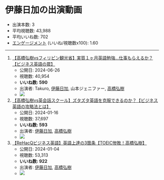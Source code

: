 # 伊藤日加の出演動画

- 出演本数: 3
- 平均視聴数: 43,988
- 平均いいね数: 702
- [エンゲージメント](/rehacq_fan/engagement) (いいね/視聴数x100): 1.60


----

1.  [【高橋弘樹vsフィリピン観光省】実質１ヶ月英語勉強…仕事もらえるか？【ビジネス英語の罠】](/rehacq_fan/ids/qQtdLNf3-0c "wikilink")
    -   公開日: 2024-06-26
    -   視聴数: 40,954
    -   **いいね数: 590**
    -   出演者: Takuro, [伊藤日加](/rehacq_fan/people/伊藤日加 "wikilink"), 山本ジェニファー, [高橋弘樹](/rehacq_fan/people/高橋弘樹 "wikilink")
    - [![](https://img.youtube.com/vi/qQtdLNf3-0c/hqdefault.jpg)](https://www.youtube.com/watch?v=qQtdLNf3-0c)
1.  [【高橋弘樹vs英会話スクール】ズタズタ英語を克服できるのか？【ビジネス英語の攻略法とは】](/rehacq_fan/ids/bAhFgnlCNKk "wikilink")
    -   公開日: 2024-01-16
    -   視聴数: 37,697
    -   **いいね数: 593**
    -   出演者: [伊藤日加](/rehacq_fan/people/伊藤日加 "wikilink"), [高橋弘樹](/rehacq_fan/people/高橋弘樹 "wikilink")
    - [![](https://img.youtube.com/vi/bAhFgnlCNKk/hqdefault.jpg)](https://www.youtube.com/watch?v=bAhFgnlCNKk)
1.  [【ReHacQビジネス英語】英語上達の3箇条【TOEIC惨敗！高橋弘樹】](/rehacq_fan/ids/TAdkp0uIpyA "wikilink")
    -   公開日: 2024-01-04
    -   視聴数: 53,313
    -   **いいね数: 922**
    -   出演者: [伊藤日加](/rehacq_fan/people/伊藤日加 "wikilink"), [高橋弘樹](/rehacq_fan/people/高橋弘樹 "wikilink")
    - [![](https://img.youtube.com/vi/TAdkp0uIpyA/hqdefault.jpg)](https://www.youtube.com/watch?v=TAdkp0uIpyA)
